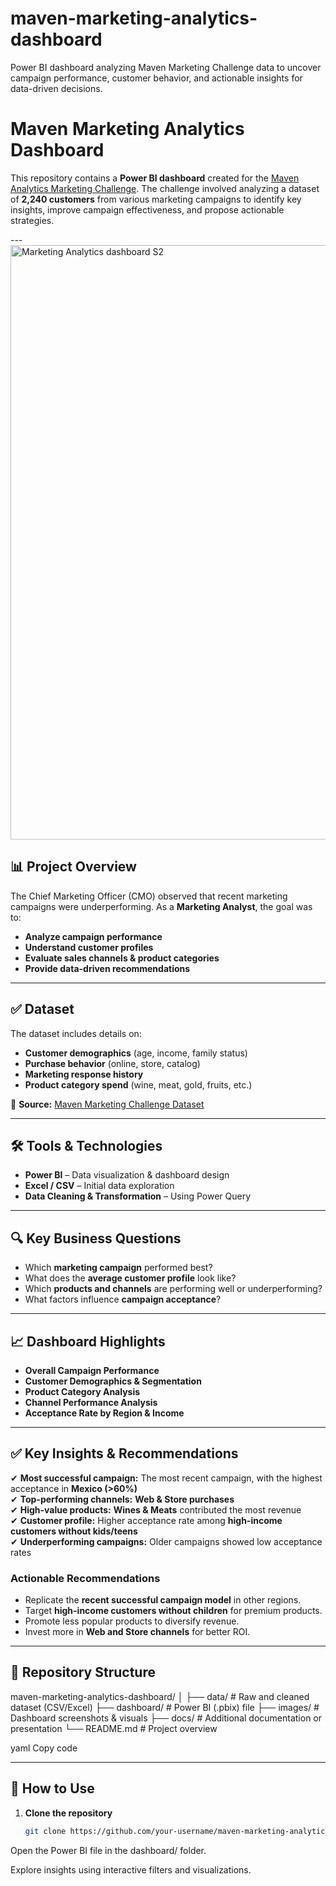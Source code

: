 # maven-marketing-analytics-dashboard
Power BI dashboard analyzing Maven Marketing Challenge data to uncover campaign performance, customer behavior, and actionable insights for data-driven decisions.
# Maven Marketing Analytics Dashboard

This repository contains a **Power BI dashboard** created for the [Maven Analytics Marketing Challenge](https://www.mavenanalytics.io/blog/maven-marketing-challenge). The challenge involved analyzing a dataset of **2,240 customers** from various marketing campaigns to identify key insights, improve campaign effectiveness, and propose actionable strategies.

---<img width="1529" height="951" alt="Marketing Analytics dashboard S2" src="https://github.com/user-attachments/assets/f8dbd471-f1f0-468d-b419-e9acf1abe2e6" />


## 📊 Project Overview

The Chief Marketing Officer (CMO) observed that recent marketing campaigns were underperforming. As a **Marketing Analyst**, the goal was to:

- **Analyze campaign performance**
- **Understand customer profiles**
- **Evaluate sales channels & product categories**
- **Provide data-driven recommendations**

---

## ✅ Dataset

The dataset includes details on:
- **Customer demographics** (age, income, family status)
- **Purchase behavior** (online, store, catalog)
- **Marketing response history**
- **Product category spend** (wine, meat, gold, fruits, etc.)

📂 **Source:** [Maven Marketing Challenge Dataset](https://www.mavenanalytics.io/blog/maven-marketing-challenge)

---

## 🛠 Tools & Technologies

- **Power BI** – Data visualization & dashboard design
- **Excel / CSV** – Initial data exploration
- **Data Cleaning & Transformation** – Using Power Query

---

## 🔍 Key Business Questions

- Which **marketing campaign** performed best?
- What does the **average customer profile** look like?
- Which **products and channels** are performing well or underperforming?
- What factors influence **campaign acceptance**?

---

## 📈 Dashboard Highlights

- **Overall Campaign Performance**
- **Customer Demographics & Segmentation**
- **Product Category Analysis**
- **Channel Performance Analysis**
- **Acceptance Rate by Region & Income**


---

## ✅ Key Insights & Recommendations

✔ **Most successful campaign:** The most recent campaign, with the highest acceptance in **Mexico (>60%)**  
✔ **Top-performing channels:** **Web & Store purchases**  
✔ **High-value products:** **Wines & Meats** contributed the most revenue  
✔ **Customer profile:** Higher acceptance rate among **high-income customers without kids/teens**  
✔ **Underperforming campaigns:** Older campaigns showed low acceptance rates  

### **Actionable Recommendations**
- Replicate the **recent successful campaign model** in other regions.
- Target **high-income customers without children** for premium products.
- Promote less popular products to diversify revenue.
- Invest more in **Web and Store channels** for better ROI.

---

## 📂 Repository Structure

maven-marketing-analytics-dashboard/
│
├── data/ # Raw and cleaned dataset (CSV/Excel)
├── dashboard/ # Power BI (.pbix) file
├── images/ # Dashboard screenshots & visuals
├── docs/ # Additional documentation or presentation
└── README.md # Project overview

yaml
Copy code

---

## 🚀 How to Use

1. **Clone the repository**  
   ```bash
   git clone https://github.com/your-username/maven-marketing-analytics-dashboard.git
Open the Power BI file in the dashboard/ folder.

Explore insights using interactive filters and visualizations.
